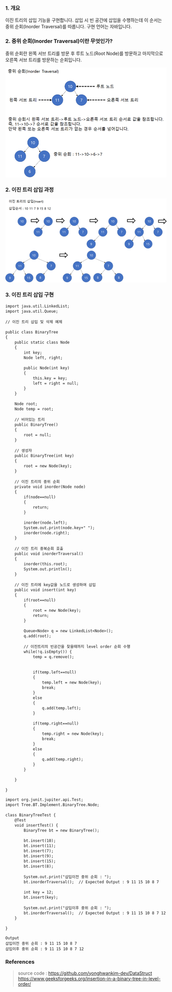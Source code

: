 ### 1\. 개요

이진 트리의 삽입 기능을 구현합니다. 삽입 시 빈 공간에 삽입을 수행하는데 이 순서는 중위 순회(Inorder Traversal)를 따릅니다. 구현 언어는 자바입니다.

### 2\. 중위 순회(Inorder Traversal)이란 무엇인가?

중위 순회란 왼쪽 서브 트리를 방문 후 루트 노드(Root Node)를 방문하고 마지막으로 오른쪽 서브 트리를 방문하는 순회입니다.

![](https://github.com/yonghwankim-dev/DataStruct/blob/main/Tree/img/%234%20%EC%9D%B4%EC%A7%84%20%ED%8A%B8%EB%A6%AC%EC%9D%98%20%EC%82%BD%EC%9E%85/01_inorderTraversal.png)

### 2\. 이진 트리 삽입 과정

![](https://github.com/yonghwankim-dev/DataStruct/blob/main/Tree/img/%234%20%EC%9D%B4%EC%A7%84%20%ED%8A%B8%EB%A6%AC%EC%9D%98%20%EC%82%BD%EC%9E%85/03_insertStep.png)

### 3\. 이진 트리 삽입 구현

```
import java.util.LinkedList;
import java.util.Queue;

// 이진 트리 삽입 및 삭제 예제

public class BinaryTree
{
    public static class Node
    {
        int key;
        Node left, right;
     
        public Node(int key)
        {
            this.key = key;
            left = right = null;
        }
    }
    
    Node root;
    Node temp = root;
    
    // 비어있는 트리
    public BinaryTree()
    {
        root = null;
    }
    
    // 생성자
    public BinaryTree(int key)
    {
        root = new Node(key);
    }
    
    // 이진 트리의 중위 순회
    private void inorder(Node node)
    {
    	if(node==null)
    	{
    		return;
    	}
    	
    	inorder(node.left);
    	System.out.print(node.key+" ");
    	inorder(node.right);
    }
    
    // 이진 트리 중복순회 호출
    public void inorderTraversal()
    {
    	inorder(this.root);
    	System.out.println();
    }
    
    // 이진 트리에 key값을 노드로 생성하여 삽입
    public void insert(int key)
    {
    	if(root==null) 
    	{
    		root = new Node(key);
    		return;
    	}
    	
    	Queue<Node> q = new LinkedList<Node>();
    	q.add(root);
    	
    	// 이진트리의 빈공간을 찾을때까지 level order 순회 수행
    	while(!q.isEmpty()) {
    		temp = q.remove();
    		
    		
    		if(temp.left==null)
    		{
    			temp.left = new Node(key);
    			break;
    		}
    		else
    		{
    			q.add(temp.left);
    		}
    		
    		if(temp.right==null)
    		{
    			temp.right = new Node(key);
    			break;
    		}
    		else
    		{
    			q.add(temp.right);
    		}
    	}
    	
    }

}
```

```
import org.junit.jupiter.api.Test;
import Tree.BT.Implement.BinaryTree.Node;

class BinaryTreeTest {	
	@Test
	void insertTest() {
		BinaryTree bt = new BinaryTree();
		
		bt.insert(10);
		bt.insert(11);
		bt.insert(7);
		bt.insert(9);
		bt.insert(15);
		bt.insert(8);
		
		System.out.print("삽입이전 중위 순회 : ");
		bt.inorderTraversal();	// Expected Output : 9 11 15 10 8 7
		
		int key = 12;
		bt.insert(key);
		
		System.out.print("삽입이후 중위 순회 : ");
		bt.inorderTraversal();	// Expected Output : 9 11 15 10 8 7 12
	}

}
```

```
Output
삽입이전 중위 순회 : 9 11 15 10 8 7 
삽입이후 중위 순회 : 9 11 15 10 8 7 12
```

### References

> source code : https://github.com/yonghwankim-dev/DataStruct  
> https://www.geeksforgeeks.org/insertion-in-a-binary-tree-in-level-order/
